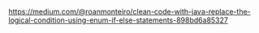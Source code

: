 https://medium.com/@roanmonteiro/clean-code-with-java-replace-the-logical-condition-using-enum-if-else-statements-898bd6a85327